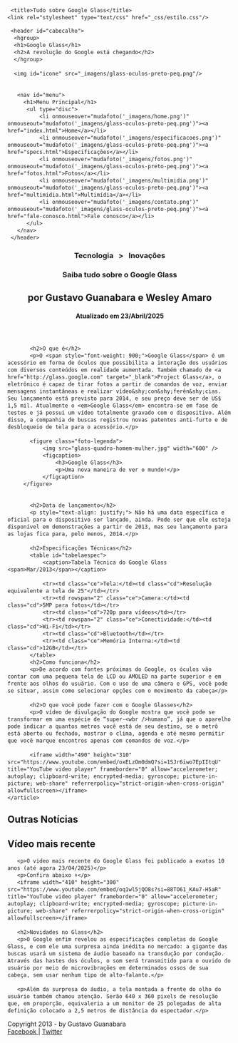 <!DOCTYPE html>
<html lang="pt-br">
<head>
     <meta charset="UTF-8"/>

	 <title>Tudo sobre Google Glass</title>
    <link rel="stylesheet" type="text/css" href="_css/estilo.css"/>
</head>

<script language="javascript" src="_javascript/funcoes.js"></script>

<body>
 <div id="interface">
 
     <header id="cabecalho"> 
      <hgroup>
      <h1>Google Glass</h1>
      <h2>A revolução do Google está chegando</h2>
      </hgroup>
      
      <img id="icone" src="_imagens/glass-oculos-preto-peq.png"/>
          
      
       <nav id="menu">
         <h1>Menu Principal</h1>
          <ul type="disc">
              <li onmouseover="mudafoto('_imagens/home.png')" onmouseout="mudafoto('_imagens/glass-oculos-preto-peq.png')"><a href="index.html">Home</a></li>
              <li onmouseover="mudafoto('_imagens/especificacoes.png')" onmouseout="mudafoto('_imagens/glass-oculos-preto-peq.png')"><a href="specs.html">Especificações</a></li>
              <li onmouseover="mudafoto('_imagens/fotos.png')" onmouseout="mudafoto('_imagens/glass-oculos-preto-peq.png')"><a href="fotos.html">Fotos</a></li>
              <li onmouseover="mudafoto('_imagens/multimidia.png')" onmouseout="mudafoto('_imagens/glass-oculos-preto-peq.png')"><a href="multimidia.html">Multimídia</a></li>
              <li onmouseover="mudafoto('_imagens/contato.png')" onmouseout="mudafoto('_imagens/glass-oculos-preto-peq.png')"><a href="fale-conosco.html">Fale conosco</a></li>
          </ul>
       </nav>
     </header>


 <!-- CONFIGURAÇÃO DE SESSÃO DO SITE (AREA PRINCIPAL) -->
   <section id="corpo">
       <article id="noticia-principal">
        <header id="cabecalho-artigo">
           <hgroup>
               <h3>Tecnologia &nbsp; > &nbsp; Inovações</h3>
               <h1>Saiba tudo sobre o Google Glass</h1>
               <h2>por Gustavo Guanabara e Wesley Amaro</h2>
               <h4>Atualizado em 23/Abril/2025</h4>
           </hgroup>
         </header>

           <h2>O que é</h2>
           <p>O <span style="font-weight: 900;">Google Glass</span> é um acessório em forma de óculos que possibilita a interação dos usuários com diversos conteúdos em realidade aumentada. Também chamado de <a href="http://glass.google.com" target="_blank">Project Glass</a>, o eletrônico é capaz de tirar fotos a partir de comandos de voz, enviar mensagens instantâneas e realizar vídeo&shy;con&shy;ferên&shy;cias. Seu lançamento está previsto para 2014, e seu preço deve ser de US$ 1,5 mil. Atualmente o <em>Google Glass</em> encontra-se em fase de testes e já possui um vídeo totalmente gravado com o dispositivo. Além disso, a companhia de buscas registrou novas patentes anti-furto e de desbloqueio de tela para o acessório.</p>

           <figure class="foto-legenda">
               <img src="glass-quadro-homem-mulher.jpg" width="600" />
               <figcaption>
                   <h3>Google Glass</h3>
                   <p>Uma nova maneira de ver o mundo!</p>
               </figcaption>
         </figure>


           <h2>Data de lançamento</h2>
           <p style="text-align: justify;"> Não há uma data específica e oficial para o dispositivo ser lançado, ainda. Pode ser que ele esteja disponível em demonstrações a partir de 2013, mas seu lançamento para as lojas fica para, pelo menos, 2014.</p>

           <h2>Especificações Técnicas</h2>
           <table id="tabelaespec">
               <caption>Tabela Técnica do Google Glass <span>Mar/2013</span></caption>

               <tr><td class="ce">Tela:</td><td class="cd">Resolução equivalente a tela de 25"</td></tr>
               <tr><td rowspan="2" class="ce">Camera:</td><td class="cd">5MP para fotos</td></tr>
               <tr><td class="cd">720p para vídeos</td></tr>
               <tr><td rowspan="2" class="ce">Conectividade:</td><td class="cd">Wi-Fi</td></tr>
               <tr><td class="cd">Bluetooth</td></tr>
               <tr><td class="ce">Memória Interna:</td><td class="cd">12GB</td></tr>
           </table>
           <h2>Como funciona</h2>
           <p>De acordo com fontes próximas do Google, os óculos vão contar com uma pequena tela de LCD ou AMOLED na parte superior e em frente aos olhos do usuário. Com o uso de uma câmera e GPS, você pode se situar, assim como selecionar opções com o movimento da cabeça</p>

           <h2>O que você pode fazer com o Google Glasses</h2>
           <p>O vídeo de divulgação do Google mostra que você pode se transformar em uma espécie de “super-<wbr />humano”, já que o aparelho pode indicar a quantos metros você está de seu destino, se o metrô está aberto ou fechado, mostrar o clima, agenda e até mesmo permitir que você marque encontros apenas com comandos de voz.</p>

           <iframe width="490" height="310" src="https://www.youtube.com/embed/oxELzOm0dmQ?si=1SJr6iwo7EpIItqU" title="YouTube video player" frameborder="0" allow="accelerometer; autoplay; clipboard-write; encrypted-media; gyroscope; picture-in-picture; web-share" referrerpolicy="strict-origin-when-cross-origin" allowfullscreen></iframe>
    </article>
  </section>

<!-- CONFIGURAÇÃO LATERAL DO SITE -->
   <aside id="lateral">
       <h1>Outras Notícias</h1>
       <h2>Vídeo mais recente</h2>

       <p>O video mais recente do Google Glass foi publicado a exatos 10 anos (até agora 23/04/2025)</p>
       <p>Confira abaixo ⬇️</p>
       <iframe width="410" height="300" src="https://www.youtube.com/embed/oq1wl5jQO8s?si=88TO61_KAu7-H5aR" title="YouTube video player" frameborder="0" allow="accelerometer; autoplay; clipboard-write; encrypted-media; gyroscope; picture-in-picture; web-share" referrerpolicy="strict-origin-when-cross-origin" allowfullscreen></iframe>

       <h2>Novidades no Glass</h2>
       <p>O Google enfim revelou as especificações completas do Google Glass, e com ele uma surpresa ainda inédita no mercado: a gigante das buscas usará um sistema de áudio baseado na transdução por condução. Através das hastes dos óculos, o som será transmitido para o ouvido do usuário por meio de microvibrações em determinados ossos de sua cabeça, sem usar nenhum tipo de alto-falante.</p>

       <p>Além da surpresa do áudio, a tela montada a frente do olho do usuário também chamou atenção. Serão 640 x 360 pixels de resolução que, em proporção, equivaleria a um monitor de 25 polegadas de alta definição colocado a 2,5 metros de distância do espectador.</p>
   </aside>

 <!-- RODAPÉ DO SITE -->
   <footer id="rodape">
       <p>
           Copyright 2013 - by Gustavo Guanabara <br/>
           <a href="http://facebook.com/pohawesleyp" target="_blank">Facebook </a>| <a href="http://twitter.com/pohawesleyp" target="_blank">Twitter</a>
       </p>
   </footer>  

</div>
</body>
</html>

